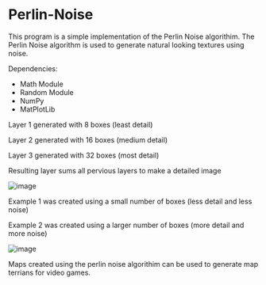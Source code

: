 # Perlin-Noise

This program is a simple implementation of the Perlin Noise algorithim. The Perlin Noise algorithm is used to generate natural looking textures using noise.


Dependencies:
  - Math Module
  - Random Module
  - NumPy
  - MatPlotLib

Layer 1 generated with 8 boxes (least detail)

Layer 2 generated with 16 boxes (medium detail)

Layer 3 generated with 32 boxes (most detail)

Resulting layer sums all pervious layers to make a detailed image

![image](https://user-images.githubusercontent.com/85080576/147283377-c369e4a5-087d-4200-8dc5-4069851f29ce.png)

Example 1 was created using a small number of boxes (less detail and less noise)

Example 2 was created using a larger number of boxes (more detail and more noise)

![image](https://user-images.githubusercontent.com/85080576/147283513-83b94222-adfa-4e43-9499-dcdb39bf4bb1.png)

Maps created using the perlin noise algorithim can be used to generate map terrians for video games.
